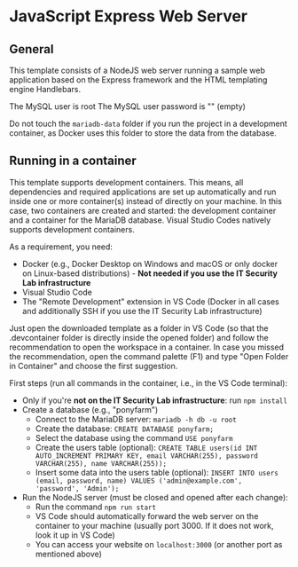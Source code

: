 # JavaScript Express Web Server

## General

This template consists of a NodeJS web server running a sample web application based on the Express framework and the HTML templating engine Handlebars.

The MySQL user is root
The MySQL user password is "" (empty)

Do not touch the `mariadb-data` folder if you run the project in a development container, as Docker uses this folder to store the data from the database.


## Running in a container

This template supports development containers.
This means, all dependencies and required applications are set up automatically and run inside one or more container(s) instead of directly on your machine.
In this case, two containers are created and started: the development container and a container for the MariaDB database.
Visual Studio Codes natively supports development containers.

As a requirement, you need:

- Docker (e.g., Docker Desktop on Windows and macOS or only docker on Linux-based distributions) - **Not needed if you use the IT Security Lab infrastructure**
- Visual Studio Code
- The "Remote Development" extension in VS Code (Docker in all cases and additionally SSH if you use the IT Security Lab infrastructure)

Just open the downloaded template as a folder in VS Code (so that the .devcontainer folder is directly inside the opened folder) and follow the recommendation to open the workspace in a container.
In case you missed the recommendation, open the command palette (F1) and type "Open Folder in Container" and choose the first suggestion.

First steps (run all commands in the container, i.e., in the VS Code terminal):

- Only if you're **not on the IT Security Lab infrastructure**: run `npm install`
- Create a database (e.g., "ponyfarm")
  - Connect to the MariaDB server: `mariadb -h db -u root`
  - Create the database: `CREATE DATABASE ponyfarm;`
  - Select the database using the command `USE ponyfarm`
  - Create the users table (optional): `CREATE TABLE users(id INT AUTO_INCREMENT PRIMARY KEY, email VARCHAR(255), password VARCHAR(255), name VARCHAR(255));`
  - Insert some data into the users table (optional): `INSERT INTO users (email, password, name) VALUES ('admin@example.com', 'password', 'Admin');`
- Run the NodeJS server (must be closed and opened after each change):
  - Run the command `npm run start`
  - VS Code should automatically forward the web server on the container to your machine (usually port 3000. If it does not work, look it up in VS Code)
  - You can access your website on `localhost:3000` (or another port as mentioned above)
